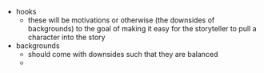 - hooks
	- these will be motivations or otherwise (the downsides of backgrounds) to the goal of making it easy for the storyteller to pull a character into the story
- backgrounds
	- should come with downsides such that they are balanced
	- 